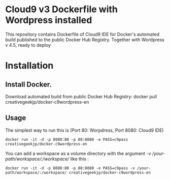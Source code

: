 Cloud9 v3 Dockerfile with Wordpress installed
=============

This repository contains Dockerfile of Cloud9 IDE for Docker's automated build published to the public Docker Hub Registry.
Together with Wordpress v 4.5, ready to deploy

# Installation

## Install Docker.

Download automated build from public Docker Hub Registry: docker pull creativegeekjp/docker-c9wordpress-en

## Usage

The simplest way to run this is (Port 80: Worpdress, Port 8080: Cloud9 IDE)

    docker run -it -d -p 8080:80 -p 80:8080 -e PASS=c9pass creativegeekjp/docker-c9wordpress-en
    
You can add a workspace as a volume directory with the argument *-v /your-path/workspace/:/workspace/* like this :

    docker run -it -d -p 8080:80 -p 80:8080 -e PASS=c9pass -v /your-path/workspace/:/workspace/ creativegeekjp/docker-c9wordpress-en
    
